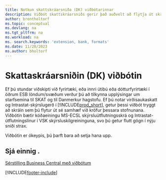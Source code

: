 ```yaml
---
title: Notkun skattskráarsniða (DK) viðbótarinnar
description: Viðbót skattskráarsniðs gerir það auðvelt að flytja út skrár sem eru forstilltar til að uppfylla kröfur banka um rafræna skráningu.
author: brentholtorf
ms.topic: conceptual
ms.devlang: na
ms.tgt_pltfrm: na
ms.workload: na
ms. search.keywords: 'extension, bank, formats'
ms.date: 11/28/2023
ms.author: bholtorf
---
```


# Skattaskráarsniðin (DK) viðbótin
Ef þú stundar viðskipti við fyrirtæki, eða innri útibú eða dótturfyrirtæki í öðrum ESB löndum/svæðum verður þú að tilkynna upplýsingar um starfsemina til SKAT og til Danmerkur hagstofu. Ef þú notar virðisaukaskatt og Intrastat-skýrslugerð í [!INCLUDE[prod_short](includes/prod_short.md)], getur þessi viðbót tryggt að skráin sem þú flytur út sé samhæf við kröfur þessara stofnunana. Viðbótin bætir kóðaeiningu MS-ECSL skýrsluútflutningsskrá og Intrastat-útflutningslínur í VSK skýrsluskilgreininguna, svo þú getur flutt gögn í nýju sniði strax.

Viðbótin er ókeypis, þú þarft bara að setja hana upp.

## Sjá einnig .
[Sérstilling Business Central með viðbótum](ui-extensions.md)


[!INCLUDE[footer-include](includes/footer-banner.md)]